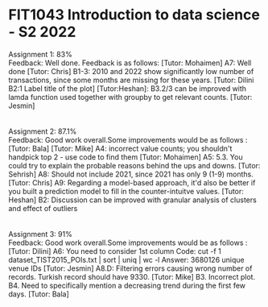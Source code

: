 # FIT1043 Introduction to data science - S2 2022
Assignment 1: 83% <br />
Feedback: Well done. Feedback is as follows: [Tutor: Mohaimen] A7: Well done [Tutor: Chris] B1-3: 2010 and 2022 show significantly low number of transactions, since some months are missing for these years. [Tutor: Dilini B2:1 Label title of the plot] [Tutor:Heshan]: B3.2/3 can be improved with lamda function used together with groupby to get relevant counts. [Tutor: Jesmin] <br />
<br />
<br />
Assignment 2: 87.1% <br />
Feedback: Good work overall.Some improvements would be as follows : [Tutor: Bala] [Tutor: Mike] A4: incorrect value counts; you shouldn't handpick top 2 - use code to find them [Tutor: Mohaimen] A5: 5.3. You could try to explain the probable reasons behind the ups and downs. [Tutor: Sehrish] A8: Should not include 2021, since 2021 has only 9 (1-9) months. [Tutor: Chris] A9: Regarding a model-based approach, it'd also be better if you built a prediction model to fill in the counter-intuitve values. [Tutor: Heshan] B2: Discussion can be improved with granular analysis of clusters and effect of outliers<br />
<br />
<br />
Assignment 3: 91% <br />
Feedback: Good work overall.Some improvements would be as follows : [Tutor: Dilini] A6: You need to consider 1st column Code: cut -f 1 dataset_TIST2015_POIs.txt | sort | uniq | wc -l Answer: 3680126 unique venue IDs [Tutor: Jesmin] A8.D: Filtering errors causing wrong number of records. Turkish record should have 9330. [Tutor: Mike] B3. Incorrect plot. B4. Need to specifically mention a decreasing trend during the first few days. [Tutor: Bala]<br />
